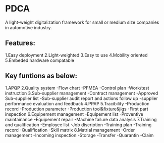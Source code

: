 # PDCA
A light-weight digitalization framework for small or medium size companies in automotive industry.
## Features:
1.Easy deployment
2.Light-weighted
3.Easy to use
4.Mobility oriented
5.Embeded hardware compatable

## Key funtions as below:
1.APQP
2.Quality system
   -Flow chart
   -PFMEA
   -Control plan
   -Work/test instruction
3.Sub-supplier management
   -Contract management
   -Approved Sub-supplier list
   -Sub-supplier audit report and actions follow up
   -supplier performance evaluation and feedback
4.PPAP
5.Tracibility
   -Production record
   -Production parameter
   -Production tool&fixture&jigs
   -First part inspection
6.Equipement management
   -Equipement list
   -Proventive maintainance
   -Equipement repair
   -Machine failure data analysis
7.Training and qualification
   -Employee list
   -Job discription
   -Training plan
   -Training record
   -Qualification
   -Skill matrix 
 8.Matrial management
   -Order management
   -Incoming inspection
   -Storage
   -Transfer
   -Quarantin
   -Claim
